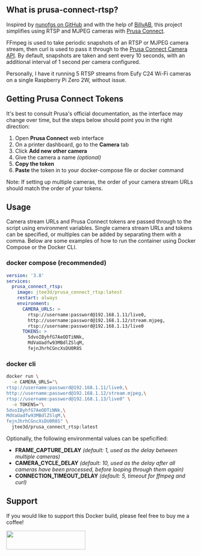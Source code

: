 ## What is prusa-connect-rtsp?
Inspired by [nunofgs on GitHub](https://gist.github.com/nunofgs/84861ee453254823be6b069ebbce9ad2) and with the help of [BillyAB](https://github.com/billyab), this project simplifies using RTSP and MJPEG cameras with [Prusa Connect](https://connect.prusa3d.com/).

FFmpeg is used to take periodic snapshots of an RTSP or MJPEG camera stream, then curl is used to pass it through to the [Prusa Connect Camera API](https://connect.prusa3d.com/docs/cameras/). By default, snapshots are taken and sent every 10 seconds, with an additional interval of 1 second per camera configured.

Personally, I have it running 5 RTSP streams from Eufy C24 Wi-Fi cameras on a single Raspberry Pi Zero 2W, without issue.

## Getting Prusa Connect Tokens
It's best to consult Prusa's official documentation, as the interface may change over time, but the steps below should point you in the right direction:
1. Open **Prusa Connect** web interface
2. On a printer dashboard, go to the **Camera** tab
3. Click **Add new other camera**
4. Give the camera a name *(optional)*
5. **Copy the token**
6. **Paste** the token in to your docker-compose file or docker command

Note: If setting up multiple cameras, the order of your camera stream URLs should match the order of your tokens.

## Usage
Camera stream URLs and Prusa Connect tokens are passed through to the script using environment variables. Single camera stream URLs and tokens can be specified, or multiples can be added by separating them with a comma. Below are some examples of how to run the container using Docker Compose or the Docker CLI.

### docker compose (recommended)

```yaml
version: '3.8'
services:
  prusa_connect_rtsp:
    image: jtee3d/prusa_connect_rtsp:latest
    restart: always
    environment:
      CAMERA_URLS: >
        rtsp://username:password@192.168.1.11/live0,
        http://username:password@192.168.1.12/stream.mjpeg,
        rtsp://username:password@192.168.1.13/live0
      TOKENS: >
        5dvoIByhfG7AeODTiNNk,
        MdVaUadfw93MBdlZSlqM,
        fejnJhrhCGncXsDU0R8S
```

### docker cli

```bash
docker run \
  -e CAMERA_URLS="\
rtsp://username:password@192.168.1.11/live0,\
http://username:password@192.168.1.12/stream.mjpeg,\
rtsp://username:password@192.168.1.13/live0" \
  -e TOKENS="\
5dvoIByhfG7AeODTiNNk,\
MdVaUadfw93MBdlZSlqM,\
fejnJhrhCGncXsDU0R8S" \
  jtee3d/prusa_connect_rtsp:latest
```

Optionally, the following environmental values can be speficified:
- **FRAME_CAPTURE_DELAY** *(default: 1, used as the delay between multiple cameras)*
- **CAMERA_CYCLE_DELAY** *(default: 10, used as the delay after all cameras have been processed, before looping through them again)*
- **CONNECTION_TIMEOUT_DELAY** *(default: 5, timeout for ffmpeg and curl)*

## Support

If you would like to support this Docker build, please feel free to buy me a coffee!

<a href="https://www.buymeacoffee.com/jtee3d" rel="nofollow noopener"> <img width="210" height="50" src="https://cdn.buymeacoffee.com/buttons/v2/default-yellow.png"></a>

